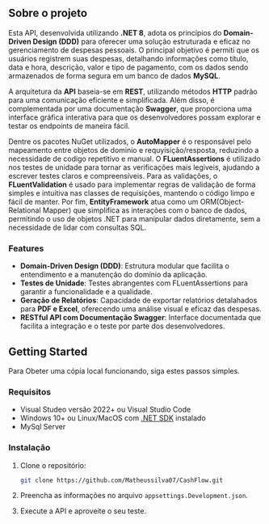 ## Sobre o projeto 

Esta API, desenvolvida utilizando **.NET 8**, adota os princípios do **Domain-Driven Design (DDD)** para oferecer uma solução estruturada e eficaz no gerenciamento de despesas pessoais. O principal objetivo é permiti que os usuários registrem suas despesas, detalhando informações como título, data e hora, descrição, valor e tipo de pagamento, com os dados sendo armazenados de forma segura em um banco de dados **MySQL**. 

A arquitetura da **API** baseia-se em **REST**, utilizando métodos **HTTP** padrão para uma comunicação eficiente e simplificada. Além disso, é complementada por uma documentação **Swagger**, que proporciona uma interface gráfica interativa para que os desenvolvedores possam explorar e testar os endpoints de maneira fácil. 

Dentre os pacotes NuGet utilizados, o **AutoMapper** é o responsável pelo mapeamento entre objetos de dominio e requyisição/resposta, reduzindo a necessidade de codigo repetitivo e manual. O **FLuentAssertions** é utilizado nos testes de unidade para tornar as verificações mais legiveis, ajudando a escrever testes claros e compreensíveis. Para as validações, o **FLuentValidation** é usado para implementar regras de validação de forma simples e intuitiva nas classes de requisições, mantendo o código limpo e fácil de manter. Por fim, **EntityFramework** atua como um ORM(Object-Relational Mapper) que simplifica as interações com o banco de dados, permitindo o uso de objetos .NET para manipular dados diretamente, sem a necessidade de lidar com consultas SQL. 

### Features

- **Domain-Driven Design (DDD)**: Estrutura modular que facilita o entendimento e a manutenção do domínio da aplicação.
- **Testes de Unidade**: Testes abrangentes com FLuentAssertions para garantir a funcionalidade e a qualidade. 
- **Geração de Relatórios**: Capacidade de exportar relatórios detalahados para **PDF e Excel**, oferecendo uma análise visual e eficaz das despesas.
- **RESTful API com Documentação Swagger**: Interface documentada que facilita a integração e o teste por parte dos desenvolvedores.

## Getting Started

Para Obeter uma cópia local funcionando, siga estes passos simples.

### Requisitos

* Visual Studeo versão 2022+ ou Visual Studio Code
* Windows 10+ ou Linux/MacOS com [.NET SDK](https://dotnet.microsoft.com/en-us/download/dotnet/8.0) instalado 
* MySql Server

### Instalação

1. Clone o repositório: 
    ```sh
    git clone https://github.com/Matheussilva07/CashFlow.git
    ```

2. Preencha as informações no arquivo `appsettings.Development.json`.
3. Execute a API e aproveite o seu teste.